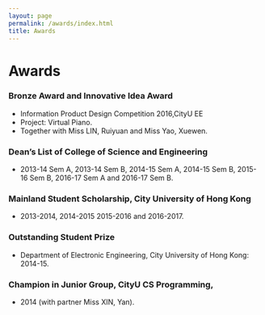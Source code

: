 ```yaml
---
layout: page
permalink: /awards/index.html
title: Awards
---
```


# Awards

### Bronze Award and Innovative Idea Award
  - Information Product Design Competition 2016,CityU EE 
  - Project: Virtual Piano.
  - Together with Miss LIN, Ruiyuan and Miss Yao, Xuewen.

### Dean’s List of College of Science and Engineering
  - 2013-14 Sem A, 2013-14 Sem B, 2014-15 Sem A, 2014-15 Sem B, 2015-16 Sem B, 2016-17 Sem A and 2016-17 Sem B.

### Mainland Student Scholarship, City University of Hong Kong
  - 2013-2014, 2014-2015 2015-2016 and 2016-2017.

### Outstanding Student Prize 
  - Department of Electronic Engineering, City University of Hong Kong: 2014-15.

### Champion in Junior Group,  CityU CS Programming, 
  - 2014 (with partner Miss XIN, Yan).
